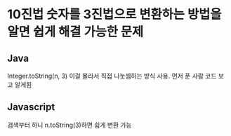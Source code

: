 # 10진법 숫자를 3진법으로 변환하는 방법을 알면 쉽게 해결 가능한 문제

## Java

Integer.toString(n, 3) 이걸 몰라서 직접 나눗셈하는 방식 사용. 먼저 푼 사람 코드 보고 알게됨

## Javascript

검색부터 하니 n.toString(3)하면 쉽게 변환 가능
